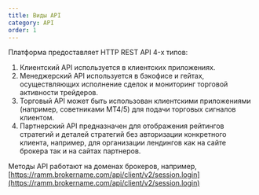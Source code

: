 ```yaml
---
title: Виды API
category: API
order: 1
---
```


Платформа предоставляет HTTP REST API 4-х типов:

1. Клиентский API используется в клиентских приложениях.
2. Менеджерский API используется в бэкофисе и гейтах, осуществляющих исполнение сделок и мониторинг торговой активности трейдеров.
3. Торговый API может быть использован клиентскими приложениями (например, советниками MT4/5) для подачи торговых сигналов клиентом.
4. Партнерский API предназначен для отображения рейтингов стратегий и деталей стратегий без авторизации конкретного клиента, например, для организации лендингов как на сайте брокера так и на сайтах партнеров.

Методы API работают на доменах брокеров, например, [https://ramm.brokername.com/api/client/v2/session.login](https://ramm.brokername.com/api/client/v2/session.login)